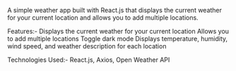 A simple weather app built with React.js that displays the current weather for your current location and allows you to add multiple locations.

Features:- 
Displays the current weather for your current location
Allows you to add multiple locations
Toggle dark mode
Displays temperature, humidity, wind speed, and weather description for each location

Technologies Used:-
React.js,
Axios,
Open Weather API
